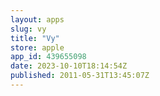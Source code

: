 ```yaml
---
layout: apps
slug: vy
title: "Vy"
store: apple
app_id: 439655098
date: 2023-10-10T18:14:54Z
published: 2011-05-31T13:45:07Z
---
```

